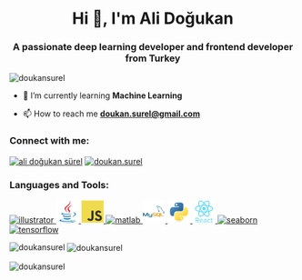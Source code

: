 <h1 align="center">Hi 👋, I'm Ali Doğukan</h1>
<h3 align="center">A passionate deep learning developer and frontend developer from Turkey</h3>

<p align="left"> <img src="https://komarev.com/ghpvc/?username=doukansurel&label=Profile%20views&color=0e75b6&style=flat" alt="doukansurel" /> </p>

- 🌱 I’m currently learning **Machine Learning**

- 📫 How to reach me **doukan.surel@gmail.com**

<h3 align="left">Connect with me:</h3>
<p align="left">
<a href="https://linkedin.com/in/ali doğukan sürel" target="blank"><img align="center" src="https://raw.githubusercontent.com/rahuldkjain/github-profile-readme-generator/master/src/images/icons/Social/linked-in-alt.svg" alt="ali doğukan sürel" height="30" width="40" /></a>
<a href="https://instagram.com/doukan.surel" target="blank"><img align="center" src="https://raw.githubusercontent.com/rahuldkjain/github-profile-readme-generator/master/src/images/icons/Social/instagram.svg" alt="doukan.surel" height="30" width="40" /></a>
</p>

<h3 align="left">Languages and Tools:</h3>
<p align="left"> <a href="https://www.adobe.com/in/products/illustrator.html" target="_blank" rel="noreferrer"> <img src="https://www.vectorlogo.zone/logos/adobe_illustrator/adobe_illustrator-icon.svg" alt="illustrator" width="40" height="40"/> </a> <a href="https://www.java.com" target="_blank" rel="noreferrer"> <img src="https://raw.githubusercontent.com/devicons/devicon/master/icons/java/java-original.svg" alt="java" width="40" height="40"/> </a> <a href="https://developer.mozilla.org/en-US/docs/Web/JavaScript" target="_blank" rel="noreferrer"> <img src="https://raw.githubusercontent.com/devicons/devicon/master/icons/javascript/javascript-original.svg" alt="javascript" width="40" height="40"/> </a> <a href="https://www.mathworks.com/" target="_blank" rel="noreferrer"> <img src="https://upload.wikimedia.org/wikipedia/commons/2/21/Matlab_Logo.png" alt="matlab" width="40" height="40"/> </a> <a href="https://www.mysql.com/" target="_blank" rel="noreferrer"> <img src="https://raw.githubusercontent.com/devicons/devicon/master/icons/mysql/mysql-original-wordmark.svg" alt="mysql" width="40" height="40"/> </a> <a href="https://www.python.org" target="_blank" rel="noreferrer"> <img src="https://raw.githubusercontent.com/devicons/devicon/master/icons/python/python-original.svg" alt="python" width="40" height="40"/> </a> <a href="https://reactjs.org/" target="_blank" rel="noreferrer"> <img src="https://raw.githubusercontent.com/devicons/devicon/master/icons/react/react-original-wordmark.svg" alt="react" width="40" height="40"/> </a> <a href="https://seaborn.pydata.org/" target="_blank" rel="noreferrer"> <img src="https://seaborn.pydata.org/_images/logo-mark-lightbg.svg" alt="seaborn" width="40" height="40"/> </a> <a href="https://www.tensorflow.org" target="_blank" rel="noreferrer"> <img src="https://www.vectorlogo.zone/logos/tensorflow/tensorflow-icon.svg" alt="tensorflow" width="40" height="40"/> </a> </p>

<p><img align="left" src="https://github-readme-stats.vercel.app/api/top-langs?username=doukansurel&show_icons=true&locale=en&layout=compact" alt="doukansurel" /></p>

<p>&nbsp;<img align="center" src="https://github-readme-stats.vercel.app/api?username=doukansurel&show_icons=true&locale=en" alt="doukansurel" /></p>

<p><img align="center" src="https://github-readme-streak-stats.herokuapp.com/?user=doukansurel&" alt="doukansurel" /></p>
